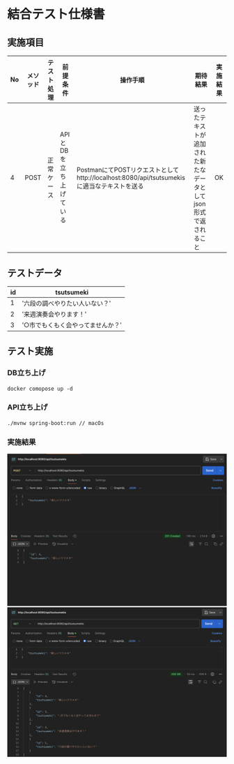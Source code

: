 # 結合テスト仕様書
## 実施項目
| No   | メソッド | テスト処理 | 前提条件 | 操作手順 | 期待結果 | 実施結果 |
| --- | ----------- | ------- | ------- | ------- | ------- | ------- |
| 4 | POST | 正常ケース | APIとDBを立ち上げている | PostmanにてPOSTリクエストとしてhttp://localhost:8080/api/tsutsumekisに適当なテキストを送る | 送ったテキストが追加された新たなデータとしてjson形式で返されること |OK|

## テストデータ
| id   | tsutsumeki |
| --- | ----------- |
| 1 | '六段の調べやりたい人いない？' |
| 2 | '来週演奏会やります！' |
| 3 | '○市でもくもく会やってませんか？' |
## テスト実施
### DB立ち上げ
```
docker comopose up -d
```
### API立ち上げ
```
./mvnw spring-boot:run // macOs
```

### 実施結果
![実施結果1](./img/no4-1.png)
![実施結果2](./img/no4-2.png)